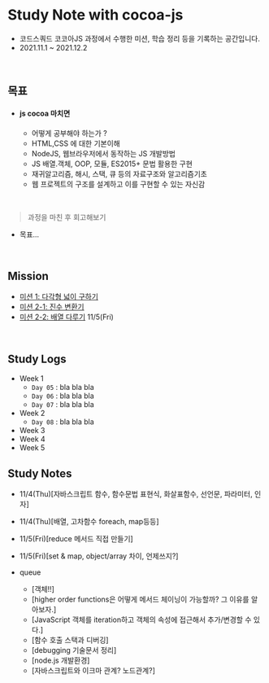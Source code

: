 # **Study Note with cocoa-js**

- 코드스쿼드 코코아JS 과정에서 수행한 미션, 학습 정리 등을 기록하는 공간입니다.
- 2021.11.1 ~ 2021.12.2

<br>

## **목표**

- #### js cocoa 마치면

  - 어떻게 공부해야 하는가 ?
  - HTML,CSS 에 대한 기본이해
  - NodeJS, 웹브라우저에서 동작하는 JS 개발방법
  - JS 배열.객체, OOP, 모듈, ES2015+ 문법 활용한 구현
  - 재귀알고리즘, 해시, 스택, 큐 등의 자료구조와 알고리즘기초
  - 웹 프로젝트의 구조를 설계하고 이를 구현할 수 있는 자신감

<br>

> 과정을 마친 후 회고해보기

- 목표...

<br>

## **Mission**

- [미션 1: 다각형 넓이 구하기](mission_01_getArea.js)
- [미션 2-1: 진수 변환기](mission_02_1_notation.js)
- [미션 2-2: 배열 다루기]() 11/5(Fri)

<br>

## **Study Logs**

- Week 1
  - `Day 05` : bla bla bla
  - `Day 06` : bla bla bla
  - `Day 07` : bla bla bla
- Week 2
  - `Day 08` : bla bla bla
- Week 3
- Week 4
- Week 5

## **Study Notes**

- 11/4(Thu)[자바스크립트 함수, 함수문법 표현식, 화살표함수, 선언문, 파라미터, 인자]
- 11/4(Thu)[배열, 고차함수 foreach, map등등]
- 11/5(Fri)[reduce 메서드 직접 만들기]
- 11/5(Fri)[set & map, object/array 차이, 언제쓰지?]

- queue
  - [객체!!]
  - [higher order functions은 어떻게 메서드 체이닝이 가능할까? 그 이유를 알아보자.]
  - [JavaScript 객체를 iteration하고 객체의 속성에 접근해서 추가/변경할 수 있다.]
  - [함수 호출 스택과 디버깅]
  - [debugging 기술문서 정리]
  - [node.js 개발환경]
  - [자바스크립트와 이크마 관계? 노드관계?]
